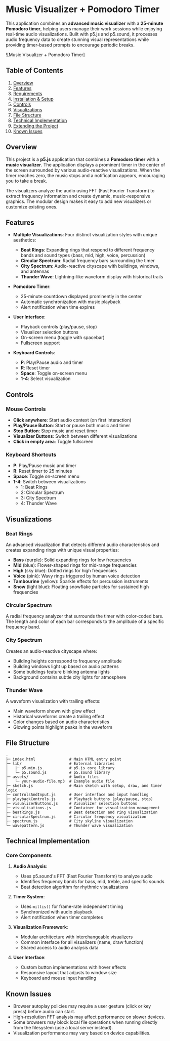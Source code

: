 # Music Visualizer + Pomodoro Timer

This application combines an **advanced music visualizer** with a **25-minute Pomodoro timer**, helping users manage their work sessions while enjoying real-time audio visualizations. Built with p5.js and p5.sound, it processes audio frequency data to create stunning visual representations while providing timer-based prompts to encourage periodic breaks.

![Music Visualizer + Pomodoro Timer]
## Table of Contents
1. [Overview](#overview)
2. [Features](#features)
3. [Requirements](#requirements)
4. [Installation & Setup](#installation--setup)
5. [Controls](#controls)
6. [Visualizations](#visualizations)
7. [File Structure](#file-structure)
8. [Technical Implementation](#technical-implementation)
9. [Extending the Project](#extending-the-project)
10. [Known Issues](#known-issues)

## Overview

This project is a **p5.js** application that combines a **Pomodoro timer** with a **music visualizer**. The application displays a prominent timer in the center of the screen surrounded by various audio-reactive visualizations. When the timer reaches zero, the music stops and a notification appears, encouraging you to take a break.

The visualizers analyze the audio using FFT (Fast Fourier Transform) to extract frequency information and create dynamic, music-responsive graphics. The modular design makes it easy to add new visualizers or customize existing ones.

## Features

- **Multiple Visualizations**: Four distinct visualization styles with unique aesthetics:
  - **Beat Rings**: Expanding rings that respond to different frequency bands and sound types (bass, mid, high, voice, percussion)
  - **Circular Spectrum**: Radial frequency bars surrounding the timer
  - **City Spectrum**: Audio-reactive cityscape with buildings, windows, and antennas
  - **Thunder Wave**: Lightning-like waveform display with historical trails

- **Pomodoro Timer**: 
  - 25-minute countdown displayed prominently in the center
  - Automatic synchronization with music playback
  - Alert notification when time expires

- **User Interface**:
  - Playback controls (play/pause, stop)
  - Visualizer selection buttons
  - On-screen menu (toggle with spacebar)
  - Fullscreen support

- **Keyboard Controls**:
  - **P**: Play/Pause audio and timer
  - **R**: Reset timer
  - **Space**: Toggle on-screen menu
  - **1-4**: Select visualization


## Controls

### Mouse Controls
- **Click anywhere**: Start audio context (on first interaction)
- **Play/Pause Button**: Start or pause both music and timer
- **Stop Button**: Stop music and reset timer
- **Visualizer Buttons**: Switch between different visualizations
- **Click in empty area**: Toggle fullscreen

### Keyboard Shortcuts
- **P**: Play/Pause music and timer
- **R**: Reset timer to 25 minutes
- **Space**: Toggle on-screen menu
- **1-4**: Switch between visualizations
  - 1: Beat Rings
  - 2: Circular Spectrum
  - 3: City Spectrum
  - 4: Thunder Wave

## Visualizations

### Beat Rings
An advanced visualization that detects different audio characteristics and creates expanding rings with unique visual properties:
- **Bass** (purple): Solid expanding rings for low frequencies
- **Mid** (blue): Flower-shaped rings for mid-range frequencies
- **High** (sky blue): Dotted rings for high frequencies
- **Voice** (pink): Wavy rings triggered by human voice detection
- **Tambourine** (yellow): Sparkle effects for percussion instruments
- **Snow** (light blue): Floating snowflake particles for sustained high frequencies

### Circular Spectrum
A radial frequency analyzer that surrounds the timer with color-coded bars. The length and color of each bar corresponds to the amplitude of a specific frequency band.

### City Spectrum
Creates an audio-reactive cityscape where:
- Building heights correspond to frequency amplitude
- Building windows light up based on audio patterns
- Some buildings feature blinking antenna lights
- Background contains subtle city lights for atmosphere

### Thunder Wave
A waveform visualization with trailing effects:
- Main waveform shown with glow effect
- Historical waveforms create a trailing effect
- Color changes based on audio characteristics
- Glowing points highlight peaks in the waveform

## File Structure

```
.
├─ index.html               # Main HTML entry point
├─ lib/                     # External libraries
│   ├─ p5.min.js            # p5.js core library
│   └─ p5.sound.js          # p5.sound library
├─ assets/                  # Audio files
│   └─ your-audio-file.mp3  # Example audio file
├─ sketch.js                # Main sketch with setup, draw, and timer logic
├─ controlsAndInput.js      # User interface and input handling
├─ playbackControls.js      # Playback buttons (play/pause, stop)
├─ visualizerButtons.js     # Visualizer selection buttons
├─ visualisations.js        # Container for visualization management
├─ beatRings.js             # Beat detection and ring visualization
├─ circularSpectrum.js      # Circular frequency visualization
├─ spectrum.js              # City skyline visualization
└─ wavepattern.js           # Thunder wave visualization
```

## Technical Implementation

### Core Components

1. **Audio Analysis**:
   - Uses p5.sound's FFT (Fast Fourier Transform) to analyze audio
   - Identifies frequency bands for bass, mid, treble, and specific sounds
   - Beat detection algorithm for rhythmic visualizations

2. **Timer System**:
   - Uses `millis()` for frame-rate independent timing
   - Synchronized with audio playback
   - Alert notification when timer completes

3. **Visualization Framework**:
   - Modular architecture with interchangeable visualizers
   - Common interface for all visualizers (name, draw function)
   - Shared access to audio analysis data

4. **User Interface**:
   - Custom button implementations with hover effects
   - Responsive layout that adjusts to window size
   - Keyboard and mouse input handling


## Known Issues

- Browser autoplay policies may require a user gesture (click or key press) before audio can start.
- High-resolution FFT analysis may affect performance on slower devices.
- Some browsers may block local file operations when running directly from the filesystem (use a local server instead).
- Visualization performance may vary based on device capabilities.

